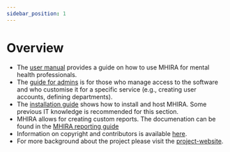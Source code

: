 ```yaml
---
sidebar_position: 1
---
```


# Overview

 - The [user manual](category/user-manual) provides a guide on how to use MHIRA for mental health professionals. 
 - The [guide for admins](category/guide-for-admins) is for those who manage access to the software and who customise it for a specific service (e.g., creating user accounts, defining departments). 
 - The [installation guide](category/installation-guide) shows how to install and host MHIRA. Some previous IT knowledge is recommended for this section. 
 - MHIRA allows for creating custom reports. The documenation can be found in the [MHIRA reporting guide](category/mhira-reporting-guide)
 - Information on copyright and contributors is available [here](category/license-and-contributors).
 - For more background about the project please visit the [project-website](https://mhira-project.org/).    